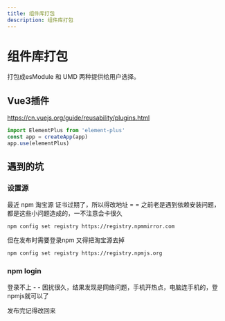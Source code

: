 ```yaml
---
title: 组件库打包
description: 组件库打包
---
```


# 组件库打包

打包成esModule 和 UMD 两种提供给用户选择。

## Vue3插件

https://cn.vuejs.org/guide/reusability/plugins.html

```js
import ElementPlus from 'element-plus'
const app = createApp(app)
app.use(elementPlus)
```

## 遇到的坑

### 设置源

最近 npm 淘宝源 证书过期了，所以得改地址 = = 之前老是遇到依赖安装问题，都是这些小问题造成的，一不注意会卡很久

```bash
npm config set registry https://registry.npmmirror.com
```

但在发布时需要登录npm 又得把淘宝源去掉

```bash
npm config set registry https://registry.npmjs.org
```

### npm login

登录不上 - - 困扰很久，结果发现是网络问题，手机开热点，电脑连手机的，登npmjs就可以了

发布完记得改回来